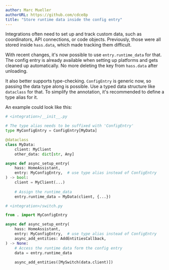 ```yaml
---
author: Marc Mueller
authorURL: https://github.com/cdce8p
title: "Store runtime data inside the config entry"
---
```


Integrations often need to set up and track custom data, such as coordinators, API connections, or code objects. Previously, those were all stored inside `hass.data`, which made tracking them difficult.

With recent changes, it's now possible to use `entry.runtime_data` for that. The config entry is already available when setting up platforms and gets cleaned up automatically. No more deleting the key from `hass.data` after unloading.

It also better supports type-checking. `ConfigEntry` is generic now, so passing the data type along is possible. Use a typed data structure like `dataclass` for that. To simplify the annotation, it's recommended to define a type alias for it.

An example could look like this:
```py
# <integration>/__init__.py

# The type alias needs to be suffixed with 'ConfigEntry'
type MyConfigEntry = ConfigEntry[MyData]

@dataclass
class MyData:
    client: MyClient
    other_data: dict[str, Any]

async def async_setup_entry(
    hass: HomeAssistant,
    entry: MyConfigEntry,  # use type alias instead of ConfigEntry
) -> bool:
    client = MyClient(...)
    
    # Assign the runtime_data
    entry.runtime_data = MyData(client, {...})
```

```py
# <integration>/switch.py

from . import MyConfigEntry

async def async_setup_entry(
    hass: HomeAssistant,
    entry: MyConfigEntry,  # use type alias instead of ConfigEntry
    async_add_entities: AddEntitiesCallback,
) -> None:
    # Access the runtime data form the config entry
    data = entry.runtime_data
    
    async_add_entities([MySwitch(data.client)])
```
